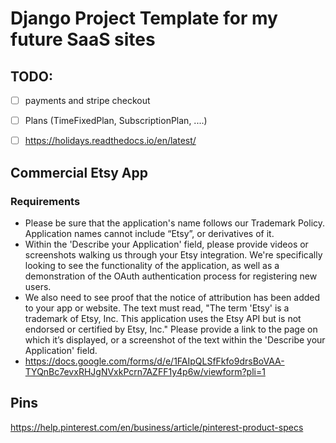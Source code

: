 # Django Project Template for my future SaaS sites


## TODO:
- [ ] payments and stripe checkout
- [ ] Plans (TimeFixedPlan, SubscriptionPlan, ....)
- [ ] https://holidays.readthedocs.io/en/latest/


## Commercial Etsy App

### Requirements

- Please be sure that the application's name follows our Trademark Policy. Application names cannot include “Etsy”, or derivatives of it.
- Within the 'Describe your Application' field, please provide videos or screenshots walking us through your Etsy integration. We're specifically looking to see the functionality of the application, as well as a demonstration of the OAuth authentication process for registering new users.
- We also need to see proof that the notice of attribution has been added to your app or website. The text must read, "The term 'Etsy' is a trademark of Etsy, Inc. This application uses the Etsy API but is not endorsed or certified by Etsy, Inc." Please provide a link to the page on which it’s displayed, or a screenshot of the text within the 'Describe your Application' field.
- https://docs.google.com/forms/d/e/1FAIpQLSfFkfo9drsBoVAA-TYQnBc7evxRHJgNVxkPcrn7AZFF1y4p6w/viewform?pli=1

## Pins

https://help.pinterest.com/en/business/article/pinterest-product-specs
